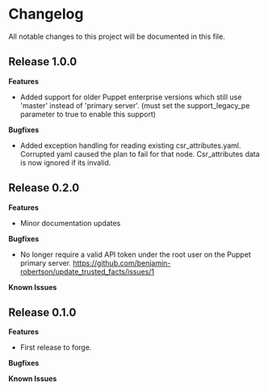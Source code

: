 # Changelog

All notable changes to this project will be documented in this file.

## Release 1.0.0

**Features**

- Added support for older Puppet enterprise versions which still use 'master' instead of 'primary server'. (must set the support_legacy_pe parameter to true to enable this support)

**Bugfixes**

- Added exception handling for reading existing csr_attributes.yaml. Corrupted yaml caused the plan to fail for that node. Csr_attributes data is now ignored if its invalid.

## Release 0.2.0

**Features**

- Minor documentation updates

**Bugfixes**

- No longer require a valid API token under the root user on the Puppet primary server.
https://github.com/benjamin-robertson/update_trusted_facts/issues/1

**Known Issues**

## Release 0.1.0

**Features**

- First release to forge.

**Bugfixes**

**Known Issues**
